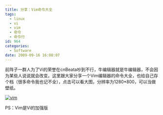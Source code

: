```yaml
---
title: 分享：Vim命令大全
tags:
  - linux
  - vi
  - vim
  - 命令
  - 命令行
id: 964
categories:
  - Software
date: 2009-09-16 16:08:07
---
```


前阵子一群人为了Vi的荣誉在cnBeata吵到不行，牛编辑器就是牛编辑器，不会因为某些人说说就会改变。这里跟大家分享一个Vim编辑器的命令大全，也给自己存个档（很多命令我也记不全），点击可以看大图，分辨率为1280*800，可以当做壁纸。

[![vim](http://kangzj.net/wp-content/uploads/images/200909/Vi_DD3C/vim_thumb_3.png "vim")](http://kangzj.net/wp-content/uploads/images/200909/Vi_DD3C/vim_3.png)

PS：Vim是Vi的加强版